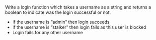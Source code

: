 Write a login function which takes a username as a string and returns a boolean to indicate was the login successful or not.

- If the username is “admin” then login succeeds
- If the username is “stalker” then login fails as this user is blocked
- Login fails for any other username
